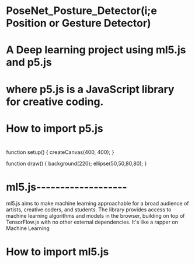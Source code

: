# PoseNet_Posture_Detector(i;e Position or Gesture Detector)
# A Deep learning project using ml5.js and p5.js
# where p5.js is a JavaScript library for creative coding.

# How to import p5.js
# <script src="https://cdn.jsdelivr.net/npm/p5@1.6.0/lib/p5.js"></script>

  function setup() {
  createCanvas(400, 400);
}

function draw() {
  background(220);
  ellipse(50,50,80,80);
}


# ml5.js-------------------
ml5.js aims to make machine learning approachable for a broad audience of artists, creative coders, and students. The library provides access to machine learning algorithms and models in the browser, building on top of TensorFlow.js with no other external dependencies.
It's like a rapper on Machine Learning

# How to import ml5.js
# <script src="https://unpkg.com/ml5@latest/dist/ml5.min.js"></script>

